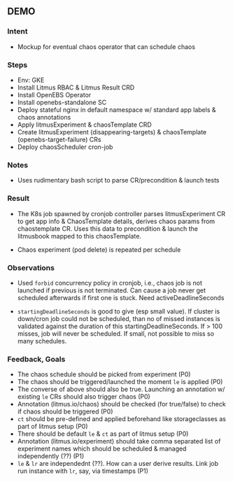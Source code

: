 ## DEMO  

### Intent

- Mockup for eventual chaos operator that can schedule chaos

### Steps

- Env: GKE 
- Install Litmus RBAC & Litmus Result CRD
- Install OpenEBS Operator
- Install openebs-standalone SC
- Deploy stateful nginx in default namespace w/ standard app labels & chaos annotations
- Apply litmusExperiment & chaosTemplate CRD
- Create litmusExperiment (disappearing-targets) & chaosTemplate (openebs-target-failure) CRs
- Deploy chaosScheduler cron-job 

### Notes
- Uses rudimentary bash script to parse CR/precondition & launch tests

### Result 

- The K8s job spawned by cronjob controller parses litmusExperiment CR to get app info & 
  ChaosTemplate details, derives chaos params from chaostemplate CR. Uses this data to 
  precondition & launch the litmusbook mapped to this chaosTemplate. 

- Chaos experiment (pod delete) is repeated per schedule 

### Observations

- Used `forbid` concurrency policy in cronjob, i.e., chaos job is not launched if previous 
  is not terminated. Can cause a job never get scheduled afterwards if first one is stuck. 
  Need activeDeadlineSeconds

- `startingDeadlineSeconds` is good to give (esp small value). If cluster is down/cron job 
   could not be scheduled, than no of missed instances is validated against the duration of 
   this startingDeadlineSeconds. If > 100 misses, job will never be scheduled. If small, not 
   possible to miss so many schedules.

### Feedback, Goals

- The chaos schedule should be picked from experiment (P0)
- The chaos should be triggered/launched the moment `le` is applied (P0)
- The converse of above should also be true. Launching an annotation w/ existing `le` CRs 
  should also trigger chaos (P0)
- Annotation (litmus.io/chaos) should be checked (for true/false) to check if chaos should be 
  triggered (P0) 
- `ct` should be pre-defined and applied beforehand like storageclasses as part of litmus 
   setup (P0)
- There should be default `le` & `ct` as part of litmus setup (P0)
- Annotation (litmus.io/experiment) should take comma separated list of experiment names which 
  should be scheduled & managed independently (??) (P1)
- `le` & `lr` are independednt (??). How can a user derive results. Link job run instance with
   `lr`, say, via timestamps (P1)

